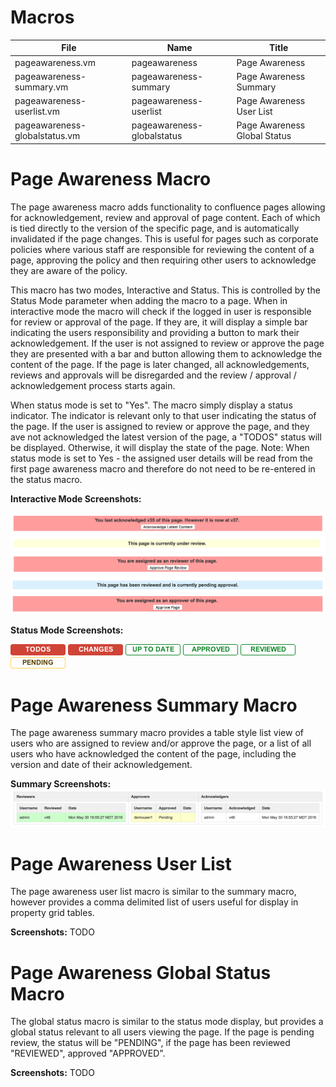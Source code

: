 # Macros
| File                           | Name                           | Title                         |
| ------------------------------ | ------------------------------ |------------------------------ |
| pageawareness.vm               | pageawareness                  | Page Awareness                |
| pageawareness-summary.vm       | pageawareness-summary          | Page Awareness Summary        |
| pageawareness-userlist.vm      | pageawareness-userlist         | Page Awareness User List      |
| pageawareness-globalstatus.vm  | pageawareness-globalstatus     | Page Awareness Global Status  |

# Page Awareness Macro
The page awareness macro adds functionality to confluence pages allowing for acknowledgement, review and approval of page content. Each of which is tied directly to the version of the specific page, and is automatically invalidated if the page changes. This is useful for pages such as corporate policies where various staff are responsible for reviewing the content of a page, approving the policy and then requiring other users to acknowledge they are aware of the policy.

This macro has two modes, Interactive and Status. This is controlled by the Status Mode parameter when adding the macro to a page. When in interactive mode the macro will check if the logged in user is responsible for review or approval of the page. If they are, it will display a simple bar indicating the users responsibility and providing a button to mark their acknowledgement. If the user is not assigned to review or approve the page they are presented with a bar and button allowing them to acknowledge the content of the page. If the page is later changed, all acknowledgements, reviews and approvals will be disregarded and the review / approval / acknowledgement process starts again.

When status mode is set to "Yes". The macro simply display a status indicator. The indicator is relevant only to that user indicating the status of the page. If the user is assigned to review or approve the page, and they ave not acknowledged the latest version of the page, a "TODOS" status will be displayed. Otherwise, it will display the state of the page. Note: When status mode is set to Yes - the assigned user details will be read from the first page awareness macro and therefore do not need to be re-entered in the status macro.

**Interactive Mode Screenshots:**

![Acknowledge Page Content](resources/sample-acknowledge.png)
![Under Review](resources/sample-underreview.png)
![Reviewer](resources/sample-reviewer.png)
![Pending Approval](resources/sample-pendingapproval.png)
![Approver](resources/sample-approver.png)

**Status Mode Screenshots:**

![TODOS](resources/sample-status-todos.png)
![CHANGES](resources/sample-status-changes.png)
![UPTODATE](resources/sample-status-uptodate.png)
![APPROVED](resources/sample-status-approved.png)
![REVIEWED](resources/sample-status-reviewed.png)
![PENDING](resources/sample-status-pending.png)

# Page Awareness Summary Macro
The page awareness summary macro provides a table style list view of users who are assigned to review and/or approve the page, or a list of all users who have acknowledged the content of the page, including the version and date of their acknowledgement.

**Summary Screenshots:**
![Summary Sample](resources/sample-summary.png)

# Page Awareness User List
The page awareness user list macro is similar to the summary macro, however provides a comma delimited list of users useful for display in property grid tables.

**Screenshots:** TODO

# Page Awareness Global Status Macro
The global status macro is similar to the status mode display, but provides a global status relevant to all users viewing the page. If the page is pending review, the status will be "PENDING", if the page has been reviewed "REVIEWED", approved "APPROVED".

**Screenshots:** TODO
